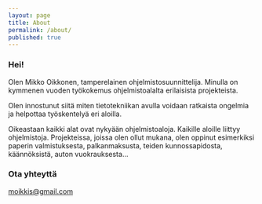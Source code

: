 ```yaml
---
layout: page
title: About
permalink: /about/
published: true
---
```


### Hei!

Olen Mikko Oikkonen, tamperelainen ohjelmistosuunnittelija. Minulla on kymmenen vuoden työkokemus ohjelmistoalalta erilaisista projekteista.

Olen innostunut siitä miten tietotekniikan avulla voidaan ratkaista ongelmia ja helpottaa työskentelyä eri aloilla.

Oikeastaan kaikki alat ovat nykyään ohjelmistoaloja. Kaikille aloille liittyy ohjelmistoja. Projekteissa, joissa olen ollut mukana, olen oppinut esimerkiksi paperin valmistuksesta, palkanmaksusta, teiden kunnossapidosta, käännöksistä, auton vuokrauksesta...


### Ota yhteyttä

[moikkis@gmail.com](mailto:moikkis@gmail.com)
